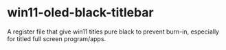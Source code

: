 # win11-oled-black-titlebar
A register file that give win11 titles pure black to prevent burn-in, especially for titled full screen program/apps.
